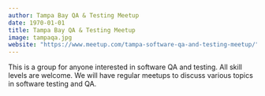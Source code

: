 ```yaml
---
author: Tampa Bay QA & Testing Meetup
date: 1970-01-01
title: Tampa Bay QA & Testing Meetup
image: tampaqa.jpg
website: "https://www.meetup.com/tampa-software-qa-and-testing-meetup/"
---
```


This is a group for anyone interested in software QA and testing. All skill levels are welcome. We will have regular meetups to discuss various topics in software testing and QA.